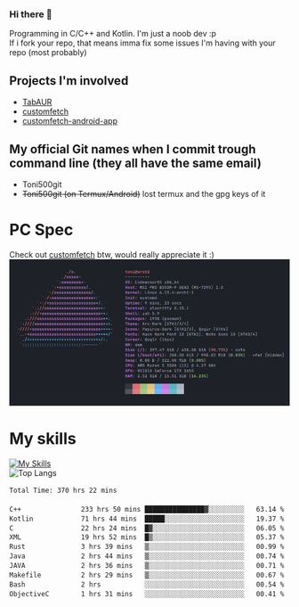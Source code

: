### Hi there 👋

Programming in C/C++ and Kotlin. I'm just a noob dev :p\
If i fork your repo, that means imma fix some issues I'm having with your repo (most probably)

## Projects I'm involved
 - [TabAUR](https://github.com/BurntRanch/TabAUR)
 - [customfetch](https://github.com/Toni500github/customfetch)
 - [customfetch-android-app](https://github.com/Toni500github/customfetch-android-app)

## My official Git names when I commit trough command line (they all have the same email)
* Toni500git
* ~~Toni500git (on Termux/Android)~~ lost termux and the gpg keys of it

# PC Spec
Check out [customfetch](https://github.com/Toni500github/customfetch) btw, would really appreciate it :)
![screenshot.png](https://github.com/Toni500github/customfetch/raw/main/screenshot.png)

# My skills
[![My Skills](https://skillicons.dev/icons?i=cpp,bash,kotlin,androidstudio,arch,linux&theme=light)](https://skillicons.dev)\
![Top Langs](https://github-readme-stats.vercel.app/api/top-langs/?username=Toni500github&layout=compact)

<!--START_SECTION:waka-->

```txt
Total Time: 370 hrs 22 mins

C++               233 hrs 50 mins ███████████████▓░░░░░░░░░   63.14 %
Kotlin            71 hrs 44 mins  █████░░░░░░░░░░░░░░░░░░░░   19.37 %
C                 22 hrs 24 mins  █▓░░░░░░░░░░░░░░░░░░░░░░░   06.05 %
XML               19 hrs 52 mins  █▒░░░░░░░░░░░░░░░░░░░░░░░   05.37 %
Rust              3 hrs 39 mins   ▒░░░░░░░░░░░░░░░░░░░░░░░░   00.99 %
Java              2 hrs 44 mins   ▒░░░░░░░░░░░░░░░░░░░░░░░░   00.74 %
JAVA              2 hrs 36 mins   ▒░░░░░░░░░░░░░░░░░░░░░░░░   00.71 %
Makefile          2 hrs 29 mins   ▒░░░░░░░░░░░░░░░░░░░░░░░░   00.67 %
Bash              2 hrs           ░░░░░░░░░░░░░░░░░░░░░░░░░   00.54 %
ObjectiveC        1 hrs 31 mins   ░░░░░░░░░░░░░░░░░░░░░░░░░   00.41 %
```

<!--END_SECTION:waka-->
